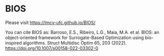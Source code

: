 # BIOS

Please visit https://lmcv-ufc.github.io/BIOS/

You can cite BIOS as:
Barroso, E.S., Ribeiro, L.G., Maia, M.A. et al. BIOS: an object-oriented framework for Surrogate-Based Optimization using bio-inspired algorithms. Struct Multidisc Optim 65, 203 (2022). https://doi.org/10.1007/s00158-022-03302-0
